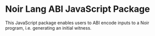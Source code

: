 # Noir Lang ABI JavaScript Package

This JavaScript package enables users to ABI encode inputs to a Noir program, i.e. generating an initial witness.
